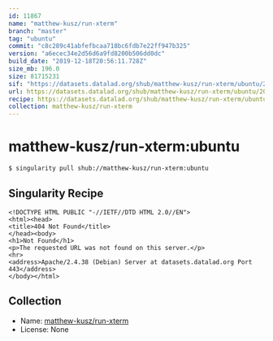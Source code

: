 ```yaml
---
id: 11867
name: "matthew-kusz/run-xterm"
branch: "master"
tag: "ubuntu"
commit: "c8c289c41abfefbcaa718bc6fdb7e22ff947b325"
version: "a6ecec34e2d56d6a9fd8200b506dd0dc"
build_date: "2019-12-18T20:56:11.728Z"
size_mb: 196.0
size: 81715231
sif: "https://datasets.datalad.org/shub/matthew-kusz/run-xterm/ubuntu/2019-12-18-c8c289c4-a6ecec34/a6ecec34e2d56d6a9fd8200b506dd0dc.sif"
url: https://datasets.datalad.org/shub/matthew-kusz/run-xterm/ubuntu/2019-12-18-c8c289c4-a6ecec34/
recipe: https://datasets.datalad.org/shub/matthew-kusz/run-xterm/ubuntu/2019-12-18-c8c289c4-a6ecec34/Singularity
collection: matthew-kusz/run-xterm
---
```


# matthew-kusz/run-xterm:ubuntu

```bash
$ singularity pull shub://matthew-kusz/run-xterm:ubuntu
```

## Singularity Recipe

```singularity
<!DOCTYPE HTML PUBLIC "-//IETF//DTD HTML 2.0//EN">
<html><head>
<title>404 Not Found</title>
</head><body>
<h1>Not Found</h1>
<p>The requested URL was not found on this server.</p>
<hr>
<address>Apache/2.4.38 (Debian) Server at datasets.datalad.org Port 443</address>
</body></html>
```

## Collection

 - Name: [matthew-kusz/run-xterm](https://github.com/matthew-kusz/run-xterm)
 - License: None

